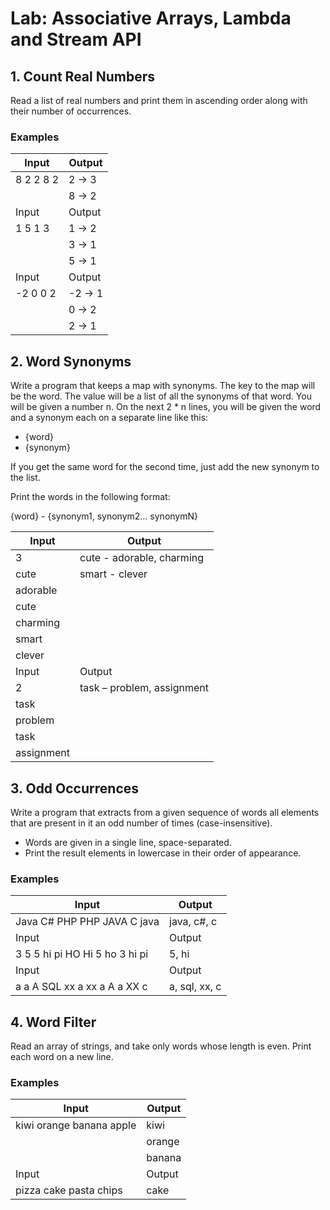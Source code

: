 # Lab: Associative Arrays, Lambda and Stream API

## 1. Count Real Numbers

Read a list of real numbers and print them in ascending order along with their number of occurrences.

### Examples

| Input  | Output |   
| ------ | ------ |
| 8 2 2 8 2 | 2 -> 3  |
|           | 8 -> 2  |
| Input    | Output |
| 1 5 1 3  | 1 -> 2  |
|          | 3 -> 1  |
|          | 5 -> 1  |
| Input    | Output |
| -2 0 0 2  | -2 -> 1  |
|          | 0 -> 2  |
|          | 2 -> 1  |

## 2. Word Synonyms

Write a program that keeps a map with synonyms. The key to the map will be the word. The value will be a list of all the synonyms of that word. You will be given a number n. On the next 2 * n lines, you will be given the word and a synonym each on a separate line like this:

- {word}
- {synonym}

If you get the same word for the second time, just add the new synonym to the list.

Print the words in the following format:

{word} - {synonym1, synonym2… synonymN}

| Input  | Output |
| ------ | ------ |
| 3        | cute - adorable, charming       |
| cute     | smart - clever       |
| adorable |        |
| cute     |        |
| charming |        |
| smart    |        |
| clever   |        |
| Input  | Output |
| 2        | task – problem, assignment      |
| task     |              |
| problem |        |
| task     |        |
| assignment |        |



## 3. Odd Occurrences

Write a program that extracts from a given sequence of words all elements that are present in it an odd number of times (case-insensitive).

- Words are given in a single line, space-separated.
- Print the result elements in lowercase in their order of appearance.


### Examples 

| Input  | Output |   
| ------ | ------ |
| Java C# PHP PHP JAVA C java |  java, c#, c  |
| Input  | Output |
| 3 5 5 hi pi HO Hi 5 ho 3 hi pi |  5, hi  |
| Input  | Output |
| a a A SQL xx a xx a A a XX c |  a, sql, xx, c  |


## 4. Word Filter

Read an array of strings, and take only words whose length is even. Print each word on a new line.

### Examples

| Input  | Output |   
| ------ | ------ |
| kiwi orange banana apple  | kiwi       |
|      |  orange   |
|       |   banana    |
| Input  | Output |  
| pizza cake pasta chips     |  cake    |